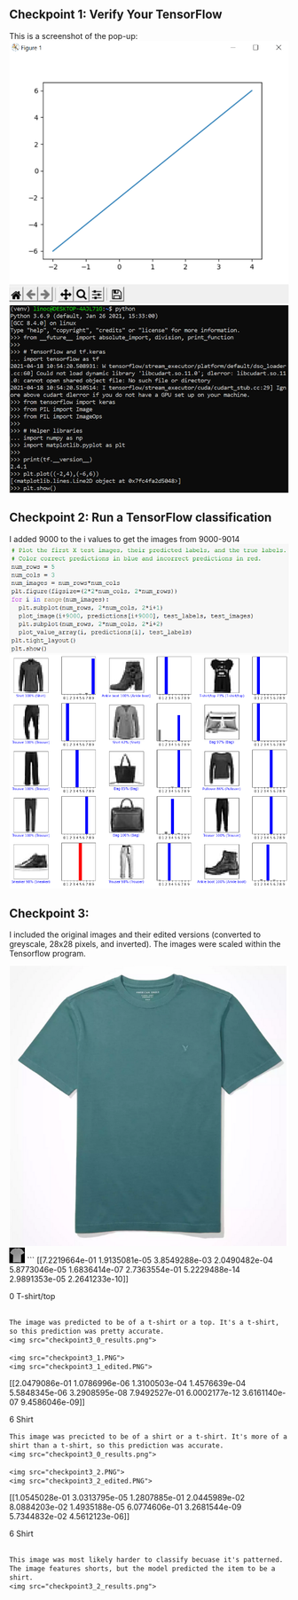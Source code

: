 ## Checkpoint 1: Verify Your TensorFlow

This is a screenshot of the pop-up:
<img src="checkpoint1_0.PNG">
<img src="checkpoint1_1.PNG">

## Checkpoint 2: Run a TensorFlow classification
I added 9000 to the i values to get the images from 9000-9014 
<img src="checkpoint2_1.PNG">
<img src="checkpoint2_2.png">

## Checkpoint 3: 
I included the original images and their edited versions (converted to greyscale, 28x28 pixels, and inverted). The images were scaled within the Tensorflow program.

<img src="checkpoint3_0.PNG">
<img src="checkpoint3_0_edited.PNG">
```
[[7.2219664e-01 1.9135081e-05 3.8549288e-03 2.0490482e-04 5.8773046e-05
  1.6836414e-07 2.7363554e-01 5.2229488e-14 2.9891353e-05 2.2641233e-10]]

0 
T-shirt/top
```

The image was predicted to be of a t-shirt or a top. It's a t-shirt, so this prediction was pretty accurate.
<img src="checkpoint3_0_results.png">

<img src="checkpoint3_1.PNG">
<img src="checkpoint3_1_edited.PNG">

```
[[2.0479086e-01 1.0786996e-06 1.3100503e-04 1.4576639e-04 5.5848345e-06
  3.2908595e-08 7.9492527e-01 6.0002177e-12 3.6161140e-07 9.4586046e-09]]
 
 6 
 Shirt
```
This image was precicted to be of a shirt or a t-shirt. It's more of a shirt than a t-shirt, so this prediction was accurate. 
<img src="checkpoint3_0_results.png">

<img src="checkpoint3_2.PNG">
<img src="checkpoint3_2_edited.PNG">
```
[[1.0545028e-01 3.0313795e-05 1.2807885e-01 2.0445989e-02 8.0884203e-02
  1.4935188e-05 6.0774606e-01 3.2681544e-09 5.7344832e-02 4.5612123e-06]]
 
 6 
 Shirt
```

This image was most likely harder to classify becuase it's patterned. The image features shorts, but the model predicted the item to be a shirt. 
<img src="checkpoint3_2_results.png">
